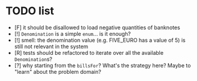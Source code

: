 # TODO list

* [F] it should be disallowed to load negative quantities of banknotes
* [!] `Denomination` is a simple `enum`... is it enough?
* [!] smell: the denomination value (e.g. FIVE_EURO has a value of 5) is still not relevant in the system
* [R] tests should be refactored to iterate over all the available `Denomination`s?
* [?] why starting from the `billsFor`? What's the strategy here? Maybe to "learn" about the problem domain?